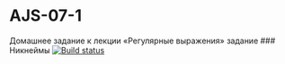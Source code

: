 # AJS-07-1
Домашнее задание к лекции «Регулярные выражения»
задание ### Никнеймы
[![Build status](https://ci.appveyor.com/api/projects/status/l46c6e15til2mlqc/branch/master?svg=true)](https://ci.appveyor.com/project/kksyai/ajs-07-1/branch/master)

